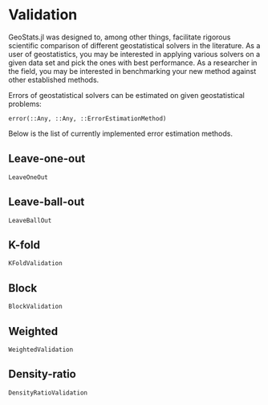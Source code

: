 # Validation

GeoStats.jl was designed to, among other things, facilitate rigorous scientific
comparison of different geostatistical solvers in the literature. As a user of
geostatistics, you may be interested in applying various solvers on a given data
set and pick the ones with best performance. As a researcher in the field, you may
be interested in benchmarking your new method against other established methods.

Errors of geostatistical solvers can be estimated on given geostatistical problems:

```@docs
error(::Any, ::Any, ::ErrorEstimationMethod)
```

Below is the list of currently implemented error estimation methods.

## Leave-one-out

```@docs
LeaveOneOut
```

## Leave-ball-out

```@docs
LeaveBallOut
```

## K-fold

```@docs
KFoldValidation
```

## Block

```@docs
BlockValidation
```

## Weighted

```@docs
WeightedValidation
```

## Density-ratio

```@docs
DensityRatioValidation
```
